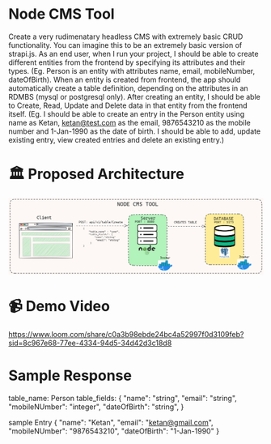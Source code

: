 # Node CMS Tool

Create a very rudimenatary headless CMS with extremely basic CRUD functionality. You can imagine this to be an extremely basic version of strapi.js. As an end user, when I run your project, I should be able to create different entities from the frontend by specifying its attributes and their types. (Eg. Person is an entity with attributes name<string>, email<string>, mobileNumber<number>, dateOfBirth<Date>). When an entity is created from frontend, the app should automatically create a table definition, depending on the attributes in an RDMBS (mysql or postgresql only). After creating an entity, I should be able to Create, Read, Update and Delete data in that entity from the frontend itself. (Eg. I should be able to create an entry in the Person entity using name as Ketan, ketan@test.com as the email, 9876543210 as the mobile number and 1-Jan-1990 as the date of birth. I should be able to add, update existing entry, view created entries and delete an existing entry.)

# 🏛️ Proposed Architecture
![alt text](image.png)

# 📹 Demo Video
https://www.loom.com/share/c0a3b98ebde24bc4a52997f0d3109feb?sid=8c967e68-77ee-4334-94d5-34d42d3c18d8

# Sample Response 

table_name: Person
table_fields: {
    "name": "string",
    "email": "string",
    "mobileNUmber": "integer",
    "dateOfBirth": "string",
}

sample Entry 
{
    "name": "Ketan",
    "email": "ketan@gmail.com",
    "mobileNUmber": "9876543210",
    "dateOfBirth": "1-Jan-1990"
}
